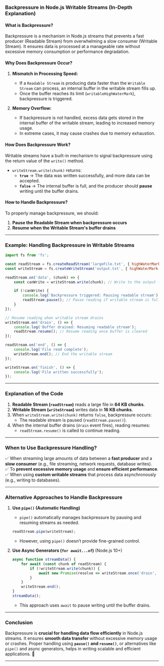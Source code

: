 ### **Backpressure in Node.js Writable Streams (In-Depth Explanation)**  

#### **What is Backpressure?**  
Backpressure is a mechanism in Node.js streams that prevents a fast producer (Readable Stream) from overwhelming a slow consumer (Writable Stream). It ensures data is processed at a manageable rate without excessive memory consumption or performance degradation.  

#### **Why Does Backpressure Occur?**  
1. **Mismatch in Processing Speed:**  
   - If a `Readable Stream` is producing data faster than the `Writable Stream` can process, an internal buffer in the writable stream fills up.  
   - Once the buffer reaches its limit (`writableHighWaterMark`), backpressure is triggered.  

2. **Memory Overflow:**  
   - If backpressure is not handled, excess data gets stored in the internal buffer of the writable stream, leading to increased memory usage.  
   - In extreme cases, it may cause crashes due to memory exhaustion.  

#### **How Does Backpressure Work?**  
Writable streams have a built-in mechanism to signal backpressure using the return value of the `write()` method.  

- `writeStream.write(chunk)` returns:  
  - **`true`** → The data was written successfully, and more data can be accepted.  
  - **`false`** → The internal buffer is full, and the producer should **pause** writing until the buffer drains.  

#### **How to Handle Backpressure?**  
To properly manage backpressure, we should:  

1. **Pause the Readable Stream when backpressure occurs**  
2. **Resume when the Writable Stream's buffer drains**  

---

### **Example: Handling Backpressure in Writable Streams**  

```javascript
import fs from 'fs';

const readStream = fs.createReadStream('largeFile.txt', { highWaterMark: 64 * 1024 }); // 64 KB
const writeStream = fs.createWriteStream('output.txt', { highWaterMark: 16 * 1024 }); // 16 KB

readStream.on('data', (chunk) => {
    const canWrite = writeStream.write(chunk); // Write to the output file

    if (!canWrite) {
        console.log('Backpressure triggered: Pausing readable stream');
        readStream.pause(); // Pause reading if writable stream is full
    }
});

// Resume reading when writable stream drains
writeStream.on('drain', () => {
    console.log('Buffer drained: Resuming readable stream');
    readStream.resume(); // Resume reading once buffer is cleared
});

readStream.on('end', () => {
    console.log('File read complete');
    writeStream.end(); // End the writable stream
});

writeStream.on('finish', () => {
    console.log('File written successfully');
});
```

---

### **Explanation of the Code**
1. **Readable Stream (`readStream`)** reads a large file in **64 KB chunks**.  
2. **Writable Stream (`writeStream`)** writes data in **16 KB chunks**.  
3. When `writeStream.write(chunk)` returns `false`, backpressure occurs:  
   - The readable stream is paused (`readStream.pause()`).  
4. When the internal buffer drains (`drain` event fires), reading resumes:  
   - `readStream.resume()` is called to continue reading.  

---

### **When to Use Backpressure Handling?**  
✅ When streaming large amounts of data between a **fast producer** and a **slow consumer** (e.g., file streaming, network requests, database writes).  
✅ To **prevent excessive memory usage** and **ensure efficient performance**.  
✅ When using **custom writable streams** that process data asynchronously (e.g., writing to databases).  

---

### **Alternative Approaches to Handle Backpressure**
1. **Use `pipe()` (Automatic Handling)**  
   - `pipe()` automatically manages backpressure by pausing and resuming streams as needed.  
   ```javascript
   readStream.pipe(writeStream);
   ```
   - However, using `pipe()` doesn’t provide fine-grained control.  

2. **Use Async Generators (`for await...of`)** (Node.js 10+)  
   ```javascript
   async function streamData() {
       for await (const chunk of readStream) {
           if (!writeStream.write(chunk)) {
               await new Promise(resolve => writeStream.once('drain', resolve));
           }
       }
       writeStream.end();
   }
   streamData();
   ```
   - This approach uses `await` to pause writing until the buffer drains.  

---

### **Conclusion**  
Backpressure is **crucial for handling data flow efficiently** in Node.js streams. It ensures **smooth data transfer** without excessive memory usage or crashes. Proper handling using **`pause()` and `resume()`**, or alternatives like `pipe()` and async generators, helps in writing scalable and efficient applications. 🚀  

---